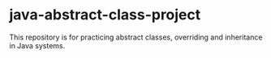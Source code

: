 # java-abstract-class-project
This repository is for practicing abstract classes, overriding and inheritance in Java systems.
